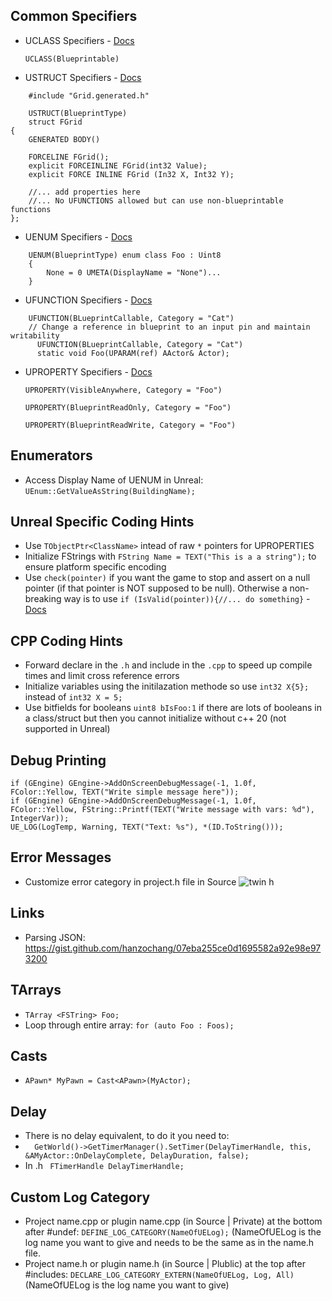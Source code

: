 ## Common Specifiers

* UCLASS Specifiers - [Docs](https://docs.unrealengine.com/4.26/en-US/ProgrammingAndScripting/GameplayArchitecture/Classes/Specifiers/)

    `UCLASS(Blueprintable)` 

* USTRUCT Specifiers - [Docs](https://docs.unrealengine.com/4.26/en-US/ProgrammingAndScripting/GameplayArchitecture/Structs/Specifiers/)
  
```
    #include "Grid.generated.h"

    USTRUCT(BlueprintType)
    struct FGrid
{
    GENERATED BODY()

    FORCELINE FGrid();
    explicit FORCEINLINE FGrid(int32 Value);
    explicit FORCE INLINE FGrid (In32 X, Int32 Y);

    //... add properties here
    //... No UFUNCTIONS allowed but can use non-blueprintable functions
};
```

* UENUM Specifiers - [Docs](https://benui.ca/unreal/uenum-umeta/)
```
    UENUM(BlueprintType) enum class Foo : Uint8
    {
        None = 0 UMETA(DisplayName = "None")...
    }
```

* UFUNCTION Specifiers - [Docs](https://benui.ca/unreal/ufunction/)
```
    UFUNCTION(BLueprintCallable, Category = "Cat")
    // Change a reference in blueprint to an input pin and maintain writability
      UFUNCTION(BLueprintCallable, Category = "Cat")
      static void Foo(UPARAM(ref) AActor& Actor);
```
* UPROPERTY Specifiers - [Docs](https://docs.unrealengine.com/4.26/en-US/ProgrammingAndScripting/GameplayArchitecture/Properties/Specifiers/)
  
    `UPROPERTY(VisibleAnywhere, Category = "Foo")`
  
    `UPROPERTY(BlueprintReadOnly, Category = "Foo")`
  
    `UPROPERTY(BlueprintReadWrite, Category = "Foo")`

## Enumerators
* Access Display Name of UENUM in Unreal: `UEnum::GetValueAsString(BuildingName);`

## Unreal Specific Coding Hints

* Use `TObjectPtr<ClassName>` intead of raw `*` pointers for UPROPERTIES
* Initialize FStrings with `FString Name = TEXT("This is a a string");` to ensure platform specific encoding
* Use `check(pointer)` if you want the game to stop and assert on a null pointer (if that pointer is NOT supposed to be null).  Otherwise a non-breaking way is to use `if (IsValid(pointer)){//... do something}` - [Docs](https://docs.unrealengine.com/4.26/en-US/ProgrammingAndScripting/ProgrammingWithCPP/Assertions/)

## CPP Coding Hints
* Forward declare in the `.h` and include in the `.cpp` to speed up compile times and limit cross reference errors
* Initialize variables using the initilazation methode so use `int32 X{5};` instead of `int32 X = 5;`
* Use bitfields for booleans `uint8 bIsFoo:1` if there are lots of booleans in a class/struct but then you cannot initialize without c++ 20 (not supported in Unreal)

## Debug Printing
`if (GEngine) GEngine->AddOnScreenDebugMessage(-1, 1.0f, FColor::Yellow, TEXT("Write simple message here"));`<br>
`if (GEngine) GEngine->AddOnScreenDebugMessage(-1, 1.0f, FColor::Yellow, FString::Printf(TEXT("Write message with vars: %d"), IntegerVar));`<br>
 `UE_LOG(LogTemp, Warning, TEXT("Text: %s"), *(ID.ToString()));`

## Error Messages
 * Customize error category in project.h file in Source
   ![twin h](https://github.com/maubanel/UE5-CPP-TLDR/assets/5504953/a03a91e5-eaa0-4c98-8705-ad7318d1a286)

## Links
* Parsing JSON: https://gist.github.com/hanzochang/07eba255ce0d1695582a92e98e973200

## TArrays
* `TArray <FSTring> Foo;`
*  Loop through entire array: `for (auto Foo : Foos);`

## Casts
*  `APawn* MyPawn = Cast<APawn>(MyActor);`

  ## Delay
  * There is no delay equivalent, to do it you need to:
  * `  GetWorld()->GetTimerManager().SetTimer(DelayTimerHandle, this, &AMyActor::OnDelayComplete, DelayDuration, false);`
  * In .h ` FTimerHandle DelayTimerHandle;`

## Custom Log Category
* Project name.cpp or plugin name.cpp (in Source | Private) at the bottom after #undef: `DEFINE_LOG_CATEGORY(NameOfUELog);` (NameOfUELog is the log name you want to give and needs to be the same as in the name.h file.
* Project name.h or plugin name.h (in Source | Plublic)  at the top after #includes: `DECLARE_LOG_CATEGORY_EXTERN(NameOfUELog, Log, All)` (NameOfUELog is the log name you want to give)
